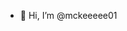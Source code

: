 - 👋 Hi, I’m @mckeeeee01


<!---
mckeeeee01/mckeeeee01 is a ✨ special ✨ repository because its `README.md` (this file) appears on your GitHub profile.
You can click the Preview link to take a look at your changes.
--->
